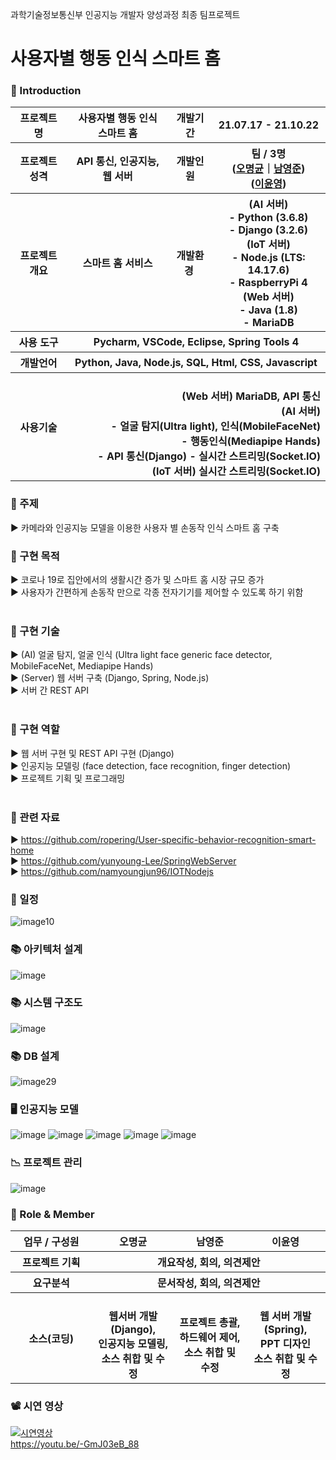 과학기술정보통신부 인공지능 개발자 양성과정 최종 팀프로젝트

# 사용자별 행동 인식 스마트 홈

### 👋 Introduction

<table>
    <tr>
        <th>프로젝트 명 </th>
        <th>사용자별 행동 인식 <br> 스마트 홈</th>
        <th>개발기간</th>
        <th>21.07.17 - 21.10.22</th>
    </tr>
    <tr>
        <th>프로젝트 성격</th>
        <th>API 통신, 인공지능, 웹 서버 </th>
        <th>개발인원</th>
        <th>팀 / 3명<br>
          (<a href="https://github.com/ropering">오명균</a>｜<a href="https://github.com/namyoungjun96">남영준</a>) <br>
          (<a href="https://github.com/yunyoung-Lee/">이윤영</a>)
      </th>
    </tr>
      <tr>
        <th>프로젝트 개요</th>
        <th>스마트 홈 서비스</th>
        <th>개발환경&nbsp;</th>
        <th>
            (AI 서버) <br> - Python (3.6.8)  <br> - Django (3.2.6) <br> 
            (IoT 서버) <br> - Node.js (LTS: 14.17.6)  <br> - RaspberryPi 4 <br>
            (Web 서버) <br> - Java (1.8) <br> - MariaDB <br>
        </th>
    </tr>
    <tr>
        <th>사용 도구</th>
        <th colspan="3">Pycharm, VSCode, Eclipse, Spring Tools 4</th>
    </tr>  
    <tr>
        <th>개발언어</th>
        <th colspan="3">Python, Java, Node.js, SQL, Html, CSS, Javascript</th>
    </tr>
    <tr>
        <th>사용기술</th>
        <th colspan="3" style="text-align:right;">
            <br> (Web 서버) MariaDB, API 통신 
            <br> (AI 서버) <br>
                - 얼굴 탐지(Ultra light), 인식(MobileFaceNet) <br>
                - 행동인식(Mediapipe Hands) <br>
                - API 통신(Django)
                - 실시간 스트리밍(Socket.IO)
            <br> (IoT 서버) 실시간 스트리밍(Socket.IO)
        </th>
    </tr>
</table>

### 📼 주제
▶ 카메라와 인공지능 모델을 이용한 사용자 별 손동작 인식 스마트 홈 구축 

### 🎈 구현 목적 <br>
▶ 코로나 19로 집안에서의 생활시간 증가 및 스마트 홈 시장 규모 증가<br>
▶ 사용자가 간편하게 손동작 만으로 각종 전자기기를 제어할 수 있도록 하기 위함<br><br>

### 📡 구현 기술 <br>
▶ (AI) 얼굴 탐지, 얼굴 인식 (Ultra light face generic face detector, MobileFaceNet, Mediapipe Hands) <br>
▶ (Server) 웹 서버 구축 (Django, Spring, Node.js) <br>
▶ 서버 간 REST API <br> <br>

### 🎫 구현 역할 <br>
▶ 웹 서버 구현 및 REST API 구현 (Django) <br>
▶ 인공지능 모델링 (face detection, face recognition, finger detection) <br>
▶ 프로젝트 기획 및 프로그래밍 <br> <br>

### 🧧 관련 자료 <br>
▶ https://github.com/ropering/User-specific-behavior-recognition-smart-home <br>
▶ https://github.com/yunyoung-Lee/SpringWebServer <br>
▶ https://github.com/namyoungjun96/IOTNodejs <br>

### 📆 일정
![image10](https://user-images.githubusercontent.com/50795314/138651337-7bb06b7b-0150-43da-8f9f-7a74ba21e281.png)

### 📚 아키텍처 설계
![image](https://user-images.githubusercontent.com/50795314/138651492-f9ca7953-9a3c-4129-9609-1702aa6b52e7.png)

### 📚 시스템 구조도
![image](https://user-images.githubusercontent.com/50795314/138651894-63084a76-a73a-447c-b0a1-3f7778433d0f.png)

### 📚 DB 설계
![image29](https://user-images.githubusercontent.com/50795314/138651766-5c228421-5a12-4e08-b86c-c87ee72e6918.png)

### 🖥️ 인공지능 모델
![image](https://user-images.githubusercontent.com/50795314/138652222-59859d8c-e875-4d91-a555-9365683f1bc1.png)
![image](https://user-images.githubusercontent.com/50795314/138652273-4bbd7475-eef7-4c60-bd9d-c654c1ed0ed2.png)
![image](https://user-images.githubusercontent.com/50795314/138652291-3b977c45-6be7-4666-a08e-3bcbafe3b440.png)
![image](https://user-images.githubusercontent.com/50795314/138652303-8b05814b-6efb-4e89-a889-704c26979511.png)
![image](https://user-images.githubusercontent.com/50795314/138652334-f084b178-8361-4fc8-8451-1253de16e9a0.png)

### 📉 프로젝트 관리
![image](https://user-images.githubusercontent.com/50795314/138652378-49346f68-1ad7-4bf1-a0bd-b347d4b73c63.png)

### 📑 Role & Member

<table>
    <tr>
        <th width="16%">업무 / 구성원</th>
        <th width="14%">오명균</th>
        <th width="14%">남영준</th>        
        <th width="14%">이윤영</th>        
    </tr>
    <tr>
        <th>프로젝트 기획</th>
        <th colspan="3"> <center>개요작성, 회의, 의견제안 </center> </th>
    </tr>
    <tr>
        <th>요구분석</th>
        <th colspan="3"> <center> 문서작성, 회의, 의견제안 </center> </th>
    </tr>
        <th>소스(코딩)</th>
        <th>
            <br>웹서버 개발(Django), 
            <br>인공지능 모델링,
            <br>소스 취합 및 수정
        </th>
        <th>
            <br>프로젝트 총괄, 
            <br>하드웨어 제어,
            <br>소스 취합 및 수정
        </th>
        <th>
            <br>웹 서버 개발(Spring),
            <br>PPT 디자인  
            <br>소스 취합 및 수정
        </th>
    </tr>
</table>

### 📽 시연 영상 

[![시연영상](http://img.youtube.com/vi/-GmJ03eB_88/0.jpg)](https://youtu.be/-GmJ03eB_88?t=0s) 
<br> https://youtu.be/-GmJ03eB_88
